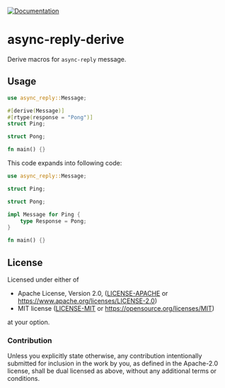 [![Documentation](https://docs.rs/async-reply/badge.svg)](https://docs.rs/async-reply-derive)

# async-reply-derive

Derive macros for `async-reply` message.

## Usage

```rust
use async_reply::Message;

#[derive(Message)]
#[rtype(response = "Pong")]
struct Ping;

struct Pong;

fn main() {}
```

This code expands into following code:

```rust
use async_reply::Message;

struct Ping;

struct Pong;

impl Message for Ping {
    type Response = Pong;
}

fn main() {}
```


## License

Licensed under either of

 * Apache License, Version 2.0, ([LICENSE-APACHE](LICENSE-APACHE) or https://www.apache.org/licenses/LICENSE-2.0)
 * MIT license ([LICENSE-MIT](LICENSE-MIT) or https://opensource.org/licenses/MIT)

at your option.

### Contribution

Unless you explicitly state otherwise, any contribution intentionally
submitted for inclusion in the work by you, as defined in the
Apache-2.0 license, shall be dual licensed as above, without any
additional terms or conditions.
